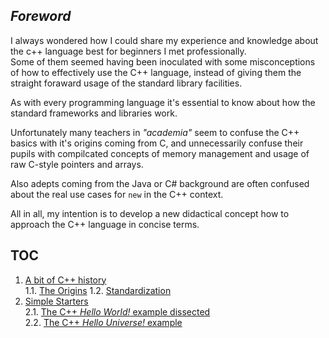 ## _Foreword_

I always wondered how I could share my experience and knowledge about the c++ language best for beginners I met professionally.  
Some of them seemed having been inoculated with some misconceptions of how to effectively use the C++ language, instead of giving 
them the straight foraward usage of the standard library facilities.

As with every programming language it's essential to know about how the standard frameworks and libraries work.

Unfortunately many teachers in _"academia"_ seem to confuse the C++ basics with it's origins coming from C, and unnecessarily confuse their 
pupils with compilcated concepts of memory management and usage of raw C-style pointers and arrays.

Also adepts coming from the Java or C# background are often confused about the real use cases for `new` in the C++ context.

All in all, my intention is to develop a new didactical concept how to approach the C++ language in concise terms.


## TOC

 1. [A bit of C++ history](./1_C++History)  
  1.1. [The Origins](./1_C++History#1_1)
  1.2. [Standardization](./1_C++History#1_2)
 2. [Simple Starters](./2_SimpleStarters)  
  2.1. [The C++ _Hello World!_ example dissected](./2_SimpleStarters#2_1)  
  2.2. [The C++ _Hello Universe!_ example](./2_SimpleStarters#2_2)
